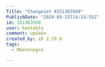 ```yaml
---
Title: "Changeset #151363560"
PublishDate: "2024-05-15T14:14:55Z"
id: 151363560
user: kentakta
comment: update
created_by: iD 2.29.0
tags:
  - Montenegro

---
```

